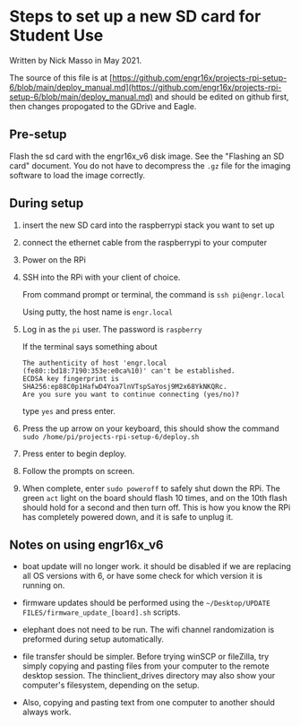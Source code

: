 # Steps to set up a new SD card for Student Use

Written by Nick Masso in May 2021.

The source of this file is at [https://github.com/engr16x/projects-rpi-setup-6/blob/main/deploy_manual.md](https://github.com/engr16x/projects-rpi-setup-6/blob/main/deploy_manual.md) and should be edited on github first, then changes propogated to the GDrive and Eagle.

## Pre-setup

Flash the sd card with the engr16x_v6 disk image. See the "Flashing an SD card" document. You do not have to decompress the `.gz` file for the imaging software to load the image correctly. 

## During setup

1.  insert the new SD card into the raspberrypi stack you want to set up

2.  connect the ethernet cable from the raspberrypi to your computer

3.  Power on the RPi

4.  SSH into the RPi with your client of choice. 
    
    From command prompt or terminal, the command is `ssh pi@engr.local`
    
    Using putty, the host name is `engr.local`
    
5.  Log in as the `pi` user. The password is `raspberry`

    If the terminal says something about 
    
    ```
    The authenticity of host 'engr.local (fe80::bd18:7190:353e:e0ca%10)' can't be established.
    ECDSA key fingerprint is SHA256:ep88C0p1HafwD4Yoa7lnVTspSaYosj9M2x68YkNKQRc.
    Are you sure you want to continue connecting (yes/no)?
    ```
    
    type `yes` and press enter.

6.  Press the up arrow on your keyboard, this should show the command `sudo /home/pi/projects-rpi-setup-6/deploy.sh`

7.  Press enter to begin deploy.

8.  Follow the prompts on screen.

9.  When complete, enter `sudo poweroff` to safely shut down the RPi. The green `act` light on the board should flash 10 times, and on the 10th flash should hold for a second and then turn off. This is how you know the RPi has completely powered down, and it is safe to unplug it.


## Notes on using engr16x_v6

- boat update will no longer work. it should be disabled if we are replacing all OS versions with 6, or have some check for which version it is running on.

- firmware updates should be performed using the `~/Desktop/UPDATE FILES/firmware_update_[board].sh` scripts.

- elephant does not need to be run. The wifi channel randomization is preformed during setup automatically.

- file transfer should be simpler. Before trying winSCP or fileZilla, try simply copying and pasting files from your computer to the remote desktop session. The thinclient_drives directory may also show your computer's filesystem, depending on the setup. 

- Also, copying and pasting text from one computer to another should always work.

